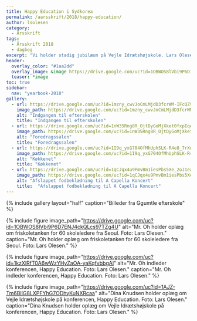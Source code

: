 ```yaml
---
title: Happy Education i Sydkorea
permalink: /aarsskrift/2018/happy-education/
author: lsolesen
category:
  - Årsskrift
tags:
  - Årsskrift 2018
  - dagbog
excerpt: "Vi holder stadig jubilæum på Vejle Idrætshøjskole. Lars Olesen, viceforstander, fortæller lidt om indholdet i årsskriftet."
header:
  overlay_color: "#1aa2dd"
  overlay_image: &image https://drive.google.com/uc?id=1OBWOS8lVbi9P6D7ENJ4ckQLcs97TZg4U
  teaser: *image
toc: true
sidebar:
  nav: "yearbook-2018"
gallery:
  - url: https://drive.google.com/uc?id=1mzny_cwvJoCmLMjdD3fcrWM-IFcQZVii
    image_path: https://drive.google.com/uc?id=1mzny_cwvJoCmLMjdD3fcrWM-IFcQZVii
    alt: "Indgangen til efterskolen"
    title: "Indgangen til efterskolen"
  - url: https://drive.google.com/uc?id=1nW35Rng8R_OjtDyGoMjXket0fxpIqef4
    image_path: https://drive.google.com/uc?id=1nW35Rng8R_OjtDyGoMjXket0fxpIqef4
    alt: "Foredragssalen"
    title: "Foredragssalen"
  - url: https://drive.google.com/uc?id=1I9q_yxG704OfMhUphSLK-R4e8_7rXqpc
    image_path: https://drive.google.com/uc?id=1I9q_yxG704OfMhUphSLK-R4e8_7rXqpc
    alt: "Køkkenet"
    title: "Køkkenet"
  - url: https://drive.google.com/uc?id=1qCJqx4u9PmvBm1iesPbs5Xe_2oJ1ea7X
    image_path: https://drive.google.com/uc?id=1qCJqx4u9PmvBm1iesPbs5Xe_2oJ1ea7X
    alt: "Afslappet fodbeklædning til A Capella Koncert"
    title:  "Afslappet fodbeklædning til A Capella Koncert"
---
```


{% include gallery layout="half" caption="Billeder fra Ggumtle efterskole" %}

{% include figure image_path="https://drive.google.com/uc?id=1OBWOS8lVbi9P6D7ENJ4ckQLcs97TZg4U" alt="Mr. Oh holder oplæg om friskoletanken for 60 skoleledere fra Seoul. Foto: Lars Olesen." caption="Mr. Oh holder oplæg om friskoletanken for 60 skoleledere fra Seoul. Foto: Lars Olesen." %}

{% include figure image_path="https://drive.google.com/uc?id=1kzXlRfT0A6wWzYHyZaOA-yaKqfvbbgAl" alt="Mr. Oh indleder konferencen, Happy Education. Foto: Lars Olesen." caption="Mr. Oh indleder konferencen, Happy Education. Foto: Lars Olesen." %}

{% include figure image_path="https://drive.google.com/uc?id=1AJZ-Tm6BIlG8LXPFYhG7ODhyKuNXRcaa" alt="Dina Knudsen holder oplæg om Vejle Idrætshøjskole på konferencen, Happy Education. Foto: Lars Olesen." caption="Dina Knudsen holder oplæg om Vejle Idrætshøjskole på konferencen, Happy Education. Foto: Lars Olesen." %}

